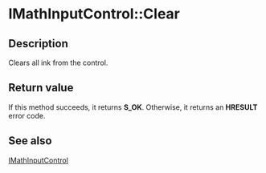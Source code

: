 # IMathInputControl::Clear

## Description

Clears all ink from the control.

## Return value

If this method succeeds, it returns **S_OK**. Otherwise, it returns an **HRESULT** error code.

## See also

[IMathInputControl](https://learn.microsoft.com/windows/desktop/api/micaut/nn-micaut-imathinputcontrol)